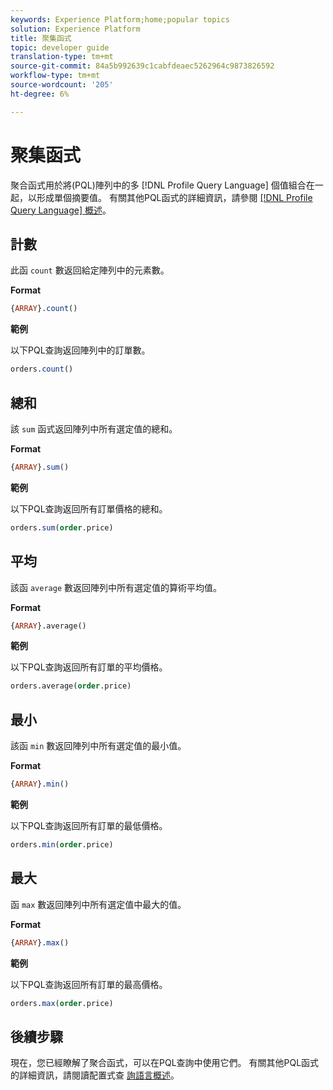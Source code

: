 ```yaml
---
keywords: Experience Platform;home;popular topics
solution: Experience Platform
title: 聚集函式
topic: developer guide
translation-type: tm+mt
source-git-commit: 84a5b992639c1cabfdeaec5262964c9873826592
workflow-type: tm+mt
source-wordcount: '205'
ht-degree: 6%

---
```



# 聚集函式

聚合函式用於將(PQL)陣列中的多 [!DNL Profile Query Language] 個值組合在一起，以形成單個摘要值。 有關其他PQL函式的詳細資訊，請參閱 [[!DNL Profile Query Language] 概述](./overview.md)。

## 計數

此函 `count` 數返回給定陣列中的元素數。

**Format**

```sql
{ARRAY}.count()
```

**範例**

以下PQL查詢返回陣列中的訂單數。

```sql
orders.count()
```

## 總和

該 `sum` 函式返回陣列中所有選定值的總和。

**Format**

```sql
{ARRAY}.sum()
```

**範例**

以下PQL查詢返回所有訂單價格的總和。

```sql
orders.sum(order.price)
```

## 平均

該函 `average` 數返回陣列中所有選定值的算術平均值。

**Format**

```sql
{ARRAY}.average()
```

**範例**

以下PQL查詢返回所有訂單的平均價格。

```sql
orders.average(order.price)
```

## 最小

該函 `min` 數返回陣列中所有選定值的最小值。

**Format**

```sql
{ARRAY}.min()
```

**範例**

以下PQL查詢返回所有訂單的最低價格。

```sql
orders.min(order.price)
```

## 最大

函 `max` 數返回陣列中所有選定值中最大的值。

**Format**

```sql
{ARRAY}.max()
```

**範例**

以下PQL查詢返回所有訂單的最高價格。

```sql
orders.max(order.price)
```

## 後續步驟

現在，您已經瞭解了聚合函式，可以在PQL查詢中使用它們。 有關其他PQL函式的詳細資訊，請閱讀配置式查 [詢語言概述](./overview.md)。
